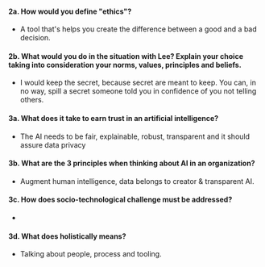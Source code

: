 #### 2a. How would you define "ethics"?
- A tool that's helps you create the difference between a good and a bad decision.
#### 2b. What would you do in the situation with Lee? Explain your choice taking into consideration your norms, values, principles and beliefs.
- I would keep the secret, because secret are meant to keep. You can, in no way, spill a secret someone told you in confidence of you not telling others.

#### 3a. What does it take to earn trust in an artificial intelligence?
- The AI needs to be fair, explainable, robust, transparent and it should assure data privacy
#### 3b. What are the 3 principles when thinking about AI in an organization?
- Augment human intelligence, data belongs to creator & transparent AI.
#### 3c. How does socio-technological challenge must be addressed?
- 
#### 3d. What does holistically means?
- Talking about people, process and tooling.